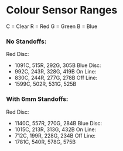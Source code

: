 # Colour Sensor Ranges
C = Clear
R = Red
G = Green
B = Blue
  
### No Standoffs:
Red Disc:
  - 1091C, 515R, 292G, 305B
Blue Disc:
  - 992C, 243R, 328G, 419B
On Line:
  - 830C, 244R, 277G, 278B
Off Line:
  - 1599C, 502R, 531G, 525B


### With 6mm Standoffs:
Red Disc:
  - 1140C, 557R, 270G, 284B
Blue Disc:
  - 1015C, 213R, 313G, 432B
On Line:
  - 712C, 199R, 228G, 234B
Off Line:
  - 1781C, 540R, 578G, 575B
